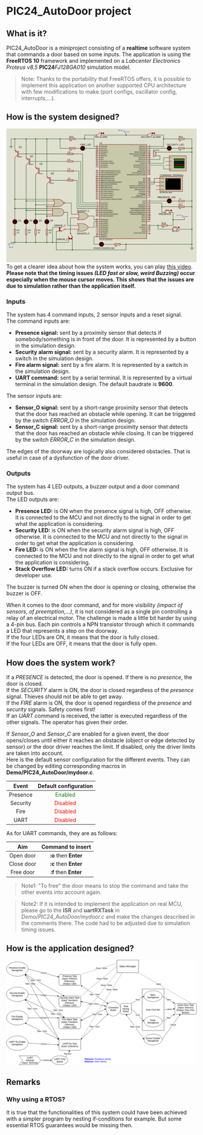 # PIC24_AutoDoor project #
## What is it? #
PIC24_AutoDoor is a miniproject consisting of a **realtime** software system that commands a door based on some inputs. The application is using the **FreeRTOS 10** framework and implemented on a *Labcenter Electronics Proteus v8.5* **PIC24**_FJ128GA010_ simulation model.

> Note: Thanks to the portability that FreeRTOS offers, it is possible to implement this application on another supported CPU architecture with few modifications to make (port configs, oscillator config, interrupts,...).

## How is the system designed? #
![DesignPROTEUS.svg](ProteusProject/DesignPROTEUS.svg)  
To get a clearer idea about how the system works, you can play [this video](ProteusProject/Media1.webm).  
**Please note that the timing issues _(LED fast or slow, weird Buzzing)_ occur especially when the mouse cursor moves. This shows that the issues are due to simulation rather than the application itself.**

### Inputs #
The system has 4 command inputs, 2 sensor inputs and a reset signal.  
The command inputs are:

+ **Presence signal:** sent by a proximity sensor that detects if somebody/something is in front of the door. It is represented by a button in the simulation design.
+ **Security alarm signal:** sent by a security alarm. It is represented by a switch in the simulation design.
+ **Fire alarm signal:** sent by a fire alarm. It is represented by a switch in the simulation design.
+ **UART command:** sent by a serial terminal. It is represented by a virtual terminal in the simulation design. The default baudrate is **9600**.

The sensor inputs are:

+ **Sensor_O signal:** sent by a short-range proximity sensor that detects that the door has reached an obstacle while opening. It can be triggered by the switch *ERROR_O* in the simulation design.
+ **Sensor_C signal:** sent by a short-range proximity sensor that detects that the door has reached an obstacle while closing. It can be triggered by the switch *ERROR_C* in the simulation design.

The edges of the doorway are logically also considered obstacles. That is useful in case of a dysfunction of the door driver.

### Outputs #
The system has 4 LED outputs, a buzzer output and a door command output bus.  
The LED outputs are:

+ **Presence LED:** is ON when the presence signal is high, OFF otherwise. It is connected to the MCU and not directly to the signal in order to get what the application is considering.
+ **Security LED:** is ON when the security alarm signal is high, OFF otherwise. It is connected to the MCU and not directly to the signal in order to get what the application is considering.
+ **Fire LED:**  is ON when the fire alarm signal is high, OFF otherwise. It is connected to the MCU and not directly to the signal in order to get what the application is considering.
+ **Stack Overflow LED:** turns ON if a stack overflow occurs. Exclusive for developer use.

The buzzer is turned ON when the door is opening or closing, otherwise the buzzer is OFF.  

When it comes to the door command, and for more visibility _(impact of sensors, of preemption,...)_, it is not considered as a single pin controlling a relay of an electrical motor. The challenge is made a little bit harder by using a 4-pin bus. Each pin controls a NPN transistor through which it commands a LED that represents a step on the doorway.  
If the four LEDs are ON, it means that the door is fully closed.  
If the four LEDs are OFF, it means that the door is fully open.  

## How does the system work? #
If a *PRESENCE* is detected, the door is opened. If there is no *presence*, the door is closed.  
If the *SECURITY* alarm is ON, the door is closed regardless of the *presence* signal. Thieves should not be able to get away.  
If the *FIRE* alarm is ON, the door is opened regardless of the *presence* and *security* signals. Safety comes first!  
If an *UART* command is received, the latter is executed regardless of the other signals. The operator has given their order.

If *Sensor_O* and *Sensor_C* are enabled for a given event, the door opens/closes until either it reaches an obstacle (object or edge detected by sensor) or the door driver reaches the limit. If disabled, only the driver limits are taken into account.  
Here is the default sensor configuration for the different events. They can be changed by editing corresponding macros in **Demo/PIC24_AutoDoor/mydoor.c**.

|   Event     |   Default configuration |
|   :-------: |   :-----------: |
|   Presence  |   <span style="color:green">Enabled</span> |
|   Security  |   <span style="color:red">Disabled</span>  |
|   Fire      |   <span style="color:red">Disabled</span>  |
|   UART      |   <span style="color:red">Disabled</span>  |

As for UART commands, they are as follows:

|   Aim       | Command to insert |
|   :-------: | :---------------: |
|   Open door | **:o** then **Enter** |
|   Close door| **:c** then **Enter** |
|   Free door | **:f** then **Enter** |
> Note1: "To free" the door means to stop the command and take the other events into account again.  

> Note2: If it is intended to implement the application on real MCU, please go to the **ISR** and **uartRXTask** in *Demo/PIC24_AutoDoor/mydoor.c* and make the changes described in the comments there. The code had to be adjusted due to simulation timing issues.

## How is the application designed? #
![AutoDoor_Diagram.png](AutoDoor_Diagram.png)

## Remarks #
### Why using a RTOS? #
It is true that the functionalities of this system could have been achieved with a simpler program by nesting if-conditions for example.
But some essential RTOS guarantees would be missing then.
